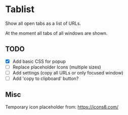 # Tablist

Show all open tabs as a list of URLs.

At the moment all tabs of all windows are shown.

## TODO

- [x] Add basic CSS for popup
- [ ] Replace placeholder Icons (multiple sizes)
- [ ] Add settings (copy all URLs or only focused window)
- [ ] Add 'copy to clipboard' button?

## Misc

Temporary icon placeholder from: https://icons8.com/